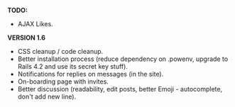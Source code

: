 __TODO:__
 * AJAX Likes.

__VERSION 1.6__
 * CSS cleanup / code cleanup.
 * Better installation process (reduce dependency on .powenv, upgrade to Rails 4.2 and use its secret key stuff).
 * Notifications for replies on messages (in the site).
 * On-boarding page with invites.
 * Better discussion (readability, edit posts, better Emoji - autocomplete, don't add new line).
